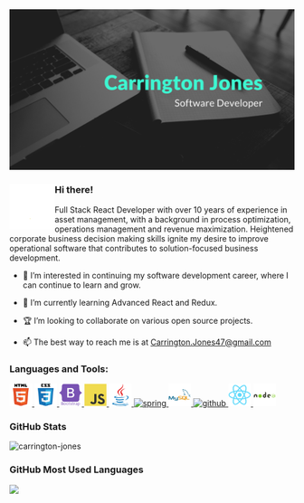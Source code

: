 <img src="/Carrington_Jones_GitHub_Cover.png" alt="cover"/>

### Hi there! <img align="left"  src="/hand.gif" width="80">

Full Stack React Developer with over 10 years of experience in asset management, with a background in process optimization, operations management and revenue maximization. Heightened corporate business decision making skills ignite my desire to improve operational software that contributes to solution-focused business development.

- 👀 I’m interested in continuing my software development career, where I can continue to learn and grow.

- 🌱 I’m currently learning Advanced React and Redux.

- 🏆 I’m looking to collaborate on various open source projects.

- 📫 The best way to reach me is at Carrington.Jones47@gmail.com

<h3 align="left">Languages and Tools:</h3>
<p align="left"> 
  <a href="https://www.w3.org/html/" target="_blank"> <img src="https://raw.githubusercontent.com/devicons/devicon/master/icons/html5/html5-original-wordmark.svg" alt="html5" width="40" height="40"/> </a> 
   <a href="https://www.w3schools.com/css/" target="_blank"> <img src="https://raw.githubusercontent.com/devicons/devicon/master/icons/css3/css3-original-wordmark.svg" alt="css3" width="40" height="40"/> </a> 
  <a href="https://getbootstrap.com" target="_blank"> <img src="https://raw.githubusercontent.com/devicons/devicon/master/icons/bootstrap/bootstrap-plain-wordmark.svg" alt="bootstrap" width="40" height="40"/> </a>
  <a href="https://developer.mozilla.org/en-US/docs/Web/JavaScript" target="_blank"> <img src="https://raw.githubusercontent.com/devicons/devicon/master/icons/javascript/javascript-original.svg" alt="javascript" width="40" height="40"/> </a> 
 <a href="https://www.java.com" target="_blank"> <img src="https://raw.githubusercontent.com/devicons/devicon/master/icons/java/java-original.svg" alt="java" width="40" height="40"/> </a>
  <a href="https://spring.io/" target="_blank"> <img src="https://www.vectorlogo.zone/logos/springio/springio-icon.svg" alt="spring" width="40" height="40"/> </a>
   <a href="https://www.mysql.com/" target="_blank"> <img src="https://raw.githubusercontent.com/devicons/devicon/master/icons/mysql/mysql-original-wordmark.svg" alt="sql" width="40" height="40"/> </a> 
  <a href="https://git-scm.com/" target="_blank"> <img src="https://www.vectorlogo.zone/logos/git-scm/git-scm-icon.svg" alt="github" width="40" height="40"/> </a>
    <a href="https://reactjs.org/" target="_blank"> <img src="https://github.com/devicons/devicon/blob/master/icons/react/react-original.svg" alt="react" width="40" height="40"/> </a> 
  <a href="https://nodejs.org" target="_blank"> <img src="https://github.com/devicons/devicon/blob/master/icons/nodejs/nodejs-original-wordmark.svg" alt="nodejs" width="40" height="40"/> </a></p>
</p>

<h3 align="left"> GitHub Stats</h3>
<p align="left"> <img src="https://github-readme-stats.vercel.app/api?username=carrington-jones&show_icons=true" alt="carrington-jones" /> 

<h3 align="left"> GitHub Most Used Languages</h3>
<p align="left"> <img src = "https://github-readme-stats.vercel.app/api/top-langs/?username=carrington-jones&layout=compact" >


<!---
carrington-jones/carrington-jones is a ✨ special ✨ repository because its `README.md` (this file) appears on your GitHub profile.
You can click the Preview link to take a look at your changes.
--->
